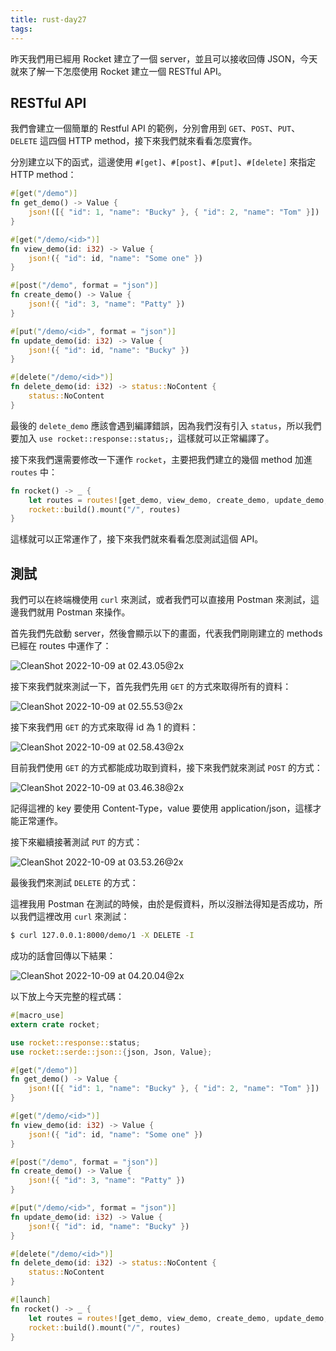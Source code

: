 ```yaml
---
title: rust-day27
tags:
---
```


昨天我們用已經用 Rocket 建立了一個 server，並且可以接收回傳 JSON，今天就來了解一下怎麼使用 Rocket 建立一個 RESTful API。

## RESTful API

我們會建立一個簡單的 Restful API 的範例，分別會用到 `GET`、`POST`、`PUT`、`DELETE` 這四個 HTTP method，接下來我們就來看看怎麼實作。

分別建立以下的函式，這邊使用 `#[get]`、`#[post]`、`#[put]`、`#[delete]` 來指定 HTTP method：

```rust
#[get("/demo")]
fn get_demo() -> Value {
    json!([{ "id": 1, "name": "Bucky" }, { "id": 2, "name": "Tom" }])
}

#[get("/demo/<id>")]
fn view_demo(id: i32) -> Value {
    json!({ "id": id, "name": "Some one" })
}

#[post("/demo", format = "json")]
fn create_demo() -> Value {
    json!({ "id": 3, "name": "Patty" })
}

#[put("/demo/<id>", format = "json")]
fn update_demo(id: i32) -> Value {
    json!({ "id": id, "name": "Bucky" })
}

#[delete("/demo/<id>")]
fn delete_demo(id: i32) -> status::NoContent {
    status::NoContent
}
```

最後的 `delete_demo` 應該會遇到編譯錯誤，因為我們沒有引入 `status`，所以我們要加入 `use rocket::response::status;`，這樣就可以正常編譯了。

接下來我們還需要修改一下運作 `rocket`，主要把我們建立的幾個 method 加進 `routes` 中：

```rust
fn rocket() -> _ {
    let routes = routes![get_demo, view_demo, create_demo, update_demo, delete_demo];
    rocket::build().mount("/", routes)
}
```

這樣就可以正常運作了，接下來我們就來看看怎麼測試這個 API。

## 測試

我們可以在終端機使用 `curl` 來測試，或者我們可以直接用 Postman 來測試，這邊我們就用 Postman 來操作。

首先我們先啟動 server，然後會顯示以下的畫面，代表我們剛剛建立的 methods 已經在 routes 中運作了：

![CleanShot 2022-10-09 at 02.43.05@2x](https://i.imgur.com/EqeW1mr.png)

接下來我們就來測試一下，首先我們先用 `GET` 的方式來取得所有的資料：

![CleanShot 2022-10-09 at 02.55.53@2x](https://i.imgur.com/qvpEJBI.png)

接下來我們用 `GET` 的方式來取得 id 為 1 的資料：

![CleanShot 2022-10-09 at 02.58.43@2x](https://i.imgur.com/yZqOOp1.png)

目前我們使用 `GET` 的方式都能成功取到資料，接下來我們就來測試 `POST` 的方式：

![CleanShot 2022-10-09 at 03.46.38@2x](https://i.imgur.com/SQvTpPN.png)

記得這裡的 key 要使用 Content-Type，value 要使用 application/json，這樣才能正常運作。

接下來繼續接著測試 `PUT` 的方式：

![CleanShot 2022-10-09 at 03.53.26@2x](https://i.imgur.com/FO7VQBG.png)

最後我們來測試 `DELETE` 的方式：

這裡我用 Postman 在測試的時候，由於是假資料，所以沒辦法得知是否成功，所以我們這裡改用 `curl` 來測試：

```bash
$ curl 127.0.0.1:8000/demo/1 -X DELETE -I
```

成功的話會回傳以下結果：

![CleanShot 2022-10-09 at 04.20.04@2x](https://i.imgur.com/ghnNHkF.png)


以下放上今天完整的程式碼：

```rust
#[macro_use]
extern crate rocket;

use rocket::response::status;
use rocket::serde::json::{json, Json, Value};

#[get("/demo")]
fn get_demo() -> Value {
    json!([{ "id": 1, "name": "Bucky" }, { "id": 2, "name": "Tom" }])
}

#[get("/demo/<id>")]
fn view_demo(id: i32) -> Value {
    json!({ "id": id, "name": "Some one" })
}

#[post("/demo", format = "json")]
fn create_demo() -> Value {
    json!({ "id": 3, "name": "Patty" })
}

#[put("/demo/<id>", format = "json")]
fn update_demo(id: i32) -> Value {
    json!({ "id": id, "name": "Bucky" })
}

#[delete("/demo/<id>")]
fn delete_demo(id: i32) -> status::NoContent {
    status::NoContent
}

#[launch]
fn rocket() -> _ {
    let routes = routes![get_demo, view_demo, create_demo, update_demo, delete_demo];
    rocket::build().mount("/", routes)
}
```